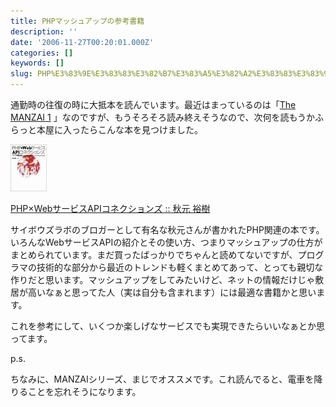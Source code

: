```yaml
---
title: PHPマッシュアップの参考書籍
description: ''
date: '2006-11-27T00:20:01.000Z'
categories: []
keywords: []
slug: PHP%E3%83%9E%E3%83%83%E3%82%B7%E3%83%A5%E3%82%A2%E3%83%83%E3%83%97%E3%81%AE%E5%8F%82%E8%80%83%E6%9B%B8%E7%B1%8D
---
```

通勤時の往復の時に大抵本を読んでいます。最近はまっているのは「[The MANZAI 1](http://www.amazon.co.jp/gp/redirect.html%3FASIN=4861762537%26tag=mrchildrenonl-22%26lcode=xm2%26cID=2025%26ccmID=165953%26location=/o/ASIN/4861762537%253FSubscriptionId=02ZH6J1W0649DTNS6002) 」なのですが、もうそろそろ読み終えそうなので、次何を読もうかふらっと本屋に入ったらこんな本を見つけました。

![](0__CBfMSeFJcv7otgIe.jpg)

[PHP×WebサービスAPIコネクションズ :: 秋元 裕樹](http://www.amazon.co.jp/gp/redirect.html%3FASIN=4797336838%26tag=mrchildrenonl-22%26lcode=xm2%26cID=2025%26ccmID=165953%26location=/o/ASIN/4797336838%253FSubscriptionId=02ZH6J1W0649DTNS6002)

サイボウズラボのブロガーとして有名な秋元さんが書かれたPHP関連の本です。いろんなWebサービスAPIの紹介とその使い方、つまりマッシュアップの仕方がまとめられています。まだ買ったばっかりでちゃんと読めてないですが、プログラマの技術的な部分から最近のトレンドも軽くまとめてあって、とっても親切な作りだと思います。マッシュアップをしてみたいけど、ネットの情報だけじゃ敷居が高いなぁと思ってた人（実は自分も含まれます）には最適な書籍かと思います。  
  
これを参考にして、いくつか楽しげなサービスでも実現できたらいいなぁとか思ってます。

p.s.  
  
ちなみに、MANZAIシリーズ、まじでオススメです。これ読んでると、電車を降りることを忘れそうになります。